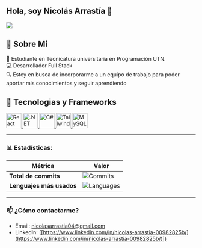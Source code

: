 ## Hola, soy Nicolás Arrastía 👋
<img src="https://github.com/user-attachments/assets/c813f7ba-1952-4e9a-bb6f-fd6457b10251">

## 🤔 Sobre Mi

🏢 Estudiante en Tecnicatura universitaria en Programación UTN.<br/>
💻 Desarrollador Full Stack <br/>
🔍 Estoy en busca de incorporarme a un equipo de trabajo para poder aportar mis conocimientos y seguir aprendiendo<br/>

## 🧰 Tecnologias y Frameworks
<p align="left">
  <a href="https://reactjs.org/" target="_blank">
    <img src="https://cdn.worldvectorlogo.com/logos/react-2.svg" alt="React" width="40" height="40"/>
  </a>
  <a href="https://dotnet.microsoft.com/" target="_blank">
    <img src="https://upload.wikimedia.org/wikipedia/commons/e/ee/.NET_Core_Logo.svg" alt=".NET" width="40" height="40"/>
  </a>
  <a href="https://learn.microsoft.com/en-us/dotnet/csharp/" target="_blank">
    <img src="https://cdn.worldvectorlogo.com/logos/c--4.svg" alt="C#" width="40" height="40"/>
  </a>
  <a href="https://tailwindcss.com/" target="_blank">
    <img src="https://www.vectorlogo.zone/logos/tailwindcss/tailwindcss-icon.svg" alt="Tailwind CSS" width="40" height="40"/>
  </a>
  <a href="https://www.mysql.com/" target="_blank">
    <img src="https://www.vectorlogo.zone/logos/mysql/mysql-official.svg" alt="MySQL" width="40" height="40"/>
  </a>
</p>

---

### 📊 Estadísticas:

| Métrica             | Valor               |
|---------------------|---------------------|
| **Total de commits** | ![Commits](https://github-readme-stats.vercel.app/api?username=arrastianicolas&count_private=true&show_icons=true&theme=radical) |
| **Lenguajes más usados** | ![Languages](https://github-readme-stats.vercel.app/api/top-langs/?username=arrastianicolas&layout=compact&theme=radical) |

---

### 📫 ¿Cómo contactarme?

- Email: [nicolasarrastia04@gmail.com](mailto:nicolasarrastia04@gmail.com)
- LinkedIn: [[https://www.linkedin.com/in/nicolas-arrastia-00982825b/](https://www.linkedin.com/in/nicolas-arrastia-00982825b/)])

<!--
**nicocarc04/nicocarc04** is a ✨ _special_ ✨ repository because its `README.md` (this file) appears on your GitHub profile.

Here are some ideas to get you started:

- 🔭 I’m currently working on ...
- 🌱 I’m currently learning ...
- 👯 I’m looking to collaborate on ...
- 🤔 I’m looking for help with ...
- 💬 Ask me about ...
- 📫 How to reach me: ...
- 😄 Pronouns: ...
- ⚡ Fun fact: ...
-->
